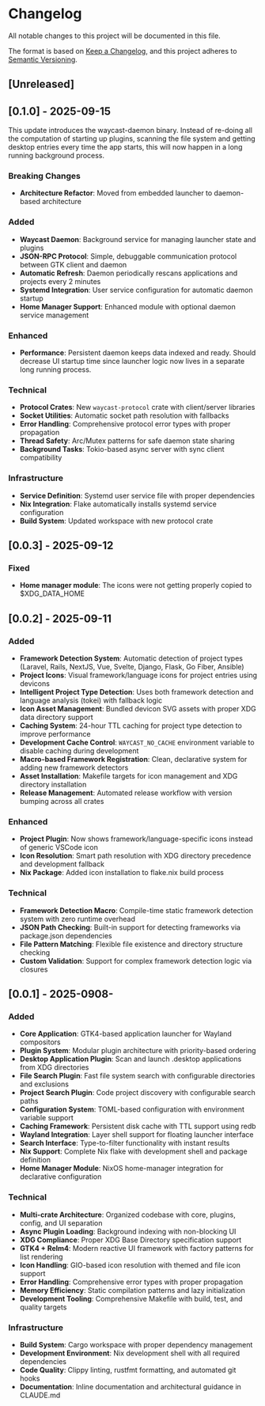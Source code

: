 # Changelog

All notable changes to this project will be documented in this file.

The format is based on [Keep a Changelog](https://keepachangelog.com/en/1.0.0/),
and this project adheres to [Semantic Versioning](https://semver.org/spec/v2.0.0.html).

## [Unreleased]

## [0.1.0] - 2025-09-15

This update introduces the waycast-daemon binary. Instead of re-doing all the computation of starting up plugins,
scanning the file system and getting desktop entries every time the app starts, this will now happen in a long running
background process.

### Breaking Changes
- **Architecture Refactor**: Moved from embedded launcher to daemon-based architecture

### Added
- **Waycast Daemon**: Background service for managing launcher state and plugins
- **JSON-RPC Protocol**: Simple, debuggable communication protocol between GTK client and daemon
- **Automatic Refresh**: Daemon periodically rescans applications and projects every 2 minutes
- **Systemd Integration**: User service configuration for automatic daemon startup
- **Home Manager Support**: Enhanced module with optional daemon service management

### Enhanced
- **Performance**: Persistent daemon keeps data indexed and ready. Should decrease UI startup time since launcher logic now lives in a separate long running process.

### Technical
- **Protocol Crates**: New `waycast-protocol` crate with client/server libraries
- **Socket Utilities**: Automatic socket path resolution with fallbacks
- **Error Handling**: Comprehensive protocol error types with proper propagation
- **Thread Safety**: Arc/Mutex patterns for safe daemon state sharing
- **Background Tasks**: Tokio-based async server with sync client compatibility

### Infrastructure
- **Service Definition**: Systemd user service file with proper dependencies
- **Nix Integration**: Flake automatically installs systemd service configuration
- **Build System**: Updated workspace with new protocol crate

## [0.0.3] - 2025-09-12

### Fixed
- **Home manager module**: The icons were not getting properly copied to $XDG_DATA_HOME

## [0.0.2] - 2025-09-11

### Added
- **Framework Detection System**: Automatic detection of project types (Laravel, Rails, NextJS, Vue, Svelte, Django, Flask, Go Fiber, Ansible)
- **Project Icons**: Visual framework/language icons for project entries using devicons
- **Intelligent Project Type Detection**: Uses both framework detection and language analysis (tokei) with fallback logic
- **Icon Asset Management**: Bundled devicon SVG assets with proper XDG data directory support
- **Caching System**: 24-hour TTL caching for project type detection to improve performance
- **Development Cache Control**: `WAYCAST_NO_CACHE` environment variable to disable caching during development
- **Macro-based Framework Registration**: Clean, declarative system for adding new framework detectors
- **Asset Installation**: Makefile targets for icon management and XDG directory installation
- **Release Management**: Automated release workflow with version bumping across all crates

### Enhanced
- **Project Plugin**: Now shows framework/language-specific icons instead of generic VSCode icon
- **Icon Resolution**: Smart path resolution with XDG directory precedence and development fallback
- **Nix Package**: Added icon installation to flake.nix build process

### Technical
- **Framework Detection Macro**: Compile-time static framework detection system with zero runtime overhead
- **JSON Path Checking**: Built-in support for detecting frameworks via package.json dependencies
- **File Pattern Matching**: Flexible file existence and directory structure checking
- **Custom Validation**: Support for complex framework detection logic via closures

## [0.0.1] - 2025-0908-

### Added
- **Core Application**: GTK4-based application launcher for Wayland compositors
- **Plugin System**: Modular plugin architecture with priority-based ordering
- **Desktop Application Plugin**: Scan and launch .desktop applications from XDG directories
- **File Search Plugin**: Fast file system search with configurable directories and exclusions
- **Project Search Plugin**: Code project discovery with configurable search paths
- **Configuration System**: TOML-based configuration with environment variable support
- **Caching Framework**: Persistent disk cache with TTL support using redb
- **Wayland Integration**: Layer shell support for floating launcher interface
- **Search Interface**: Type-to-filter functionality with instant results
- **Nix Support**: Complete Nix flake with development shell and package definition
- **Home Manager Module**: NixOS home-manager integration for declarative configuration

### Technical
- **Multi-crate Architecture**: Organized codebase with core, plugins, config, and UI separation  
- **Async Plugin Loading**: Background indexing with non-blocking UI
- **XDG Compliance**: Proper XDG Base Directory specification support
- **GTK4 + Relm4**: Modern reactive UI framework with factory patterns for list rendering
- **Icon Handling**: GIO-based icon resolution with themed and file icon support
- **Error Handling**: Comprehensive error types with proper propagation
- **Memory Efficiency**: Static compilation patterns and lazy initialization
- **Development Tooling**: Comprehensive Makefile with build, test, and quality targets

### Infrastructure
- **Build System**: Cargo workspace with proper dependency management
- **Development Environment**: Nix development shell with all required dependencies
- **Code Quality**: Clippy linting, rustfmt formatting, and automated git hooks
- **Documentation**: Inline documentation and architectural guidance in CLAUDE.md